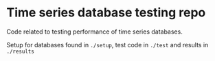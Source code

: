 # Time series database testing repo

Code related to testing performance of time series databases.

Setup for databases found in `./setup`, test code in `./test` and results in `./results`

